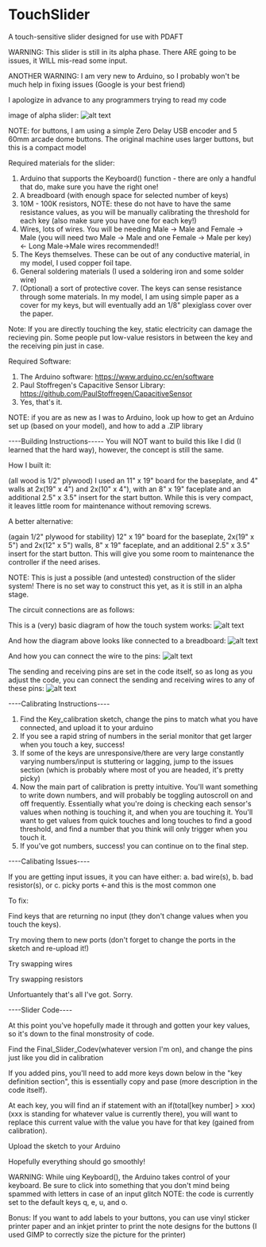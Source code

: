 # TouchSlider
A touch-sensitive slider designed for use with PDAFT

WARNING: This slider is still in its alpha phase. There ARE going to be issues, it WILL mis-read some input.

ANOTHER WARNING: I am very new to Arduino, so I probably won't be much help in fixing issues (Google is your best friend)

I apologize in advance to any programmers trying to read my code

image of alpha slider:
![alt text](https://github.com/bluejay472/TouchSlider/blob/main/Slider_alpha.jpg?raw=true)

NOTE: for buttons, I am using a simple Zero Delay USB encoder and 5 60mm arcade dome buttons. The original machine uses larger buttons, but this is a compact model

Required materials for the slider:
1. Arduino that supports the Keyboard() function - there are only a handful that do, make sure you have the right one!
2. A breadboard (with enough space for selected number of keys)
3. 10M - 100K resistors, NOTE: these do not have to have the same resistance values, as you will be manually calibrating the threshold for each key (also make sure you have one for each key!)
4. Wires, lots of wires. You will be needing Male -> Male and Female -> Male (you will need two Male -> Male and one Female -> Male per key) <- Long Male->Male wires recommended!!
5. The Keys themselves. These can be out of any conductive material, in my model, I used copper foil tape.
6. General soldering materials (I used a soldering iron and some solder wire)
7. (Optional) a sort of protective cover. The keys can sense resistance through some materials. In my model, I am using simple paper as a cover for my keys, but will eventually add an 1/8" plexiglass cover over the paper.

Note: If you are directly touching the key, static electricity can damage the recieving pin. Some people put low-value resistors in between the key and the receiving pin just in case.

Required Software:
1. The Arduino software: https://www.arduino.cc/en/software
2. Paul Stoffregen's Capacitive Sensor Library: https://github.com/PaulStoffregen/CapacitiveSensor
3. Yes, that's it.

NOTE: if you are as new as I was to Arduino, look up how to get an Arduino set up (based on your model), and how to add a .ZIP library

----Building Instructions-----
You will NOT want to build this like I did (I learned that the hard way), however, the concept is still the same.

How I built it:

(all wood is 1/2" plywood) I used an 11" x 19" board for the baseplate, and 4" walls at 2x(19" x 4") and 2x(10" x 4"), with an 8" x 19" faceplate and an additional 2.5" x 3.5" insert for the start button. While this is very compact, it leaves little room for maintenance without removing screws.

A better alternative:

(again 1/2" plywood for stability) 12" x 19" board for the baseplate, 2x(19" x 5") and 2x(12" x 5") walls, 8" x 19" faceplate, and an additional 2.5" x 3.5" insert for the start button. This will give you some room to maintenance the controller if the need arises.

NOTE: This is just a possible (and untested) construction of the slider system! There is no set way to construct this yet, as it is still in an alpha stage.


The circuit connections are as follows:


This is a (very) basic diagram of how the touch system works:
![alt text](https://github.com/bluejay472/TouchSlider/blob/main/circuit_diagram.png?raw=true)

And how the diagram above looks like connected to a breadboard:
![alt text](https://github.com/bluejay472/TouchSlider/blob/main/Breadboard_layout.png?raw=true)

And how you can connect the wire to the pins:
![alt text](https://github.com/bluejay472/TouchSlider/blob/main/Slider_connection.jpg?raw=true)


The sending and receiving pins are set in the code itself, so as long as you adjust the code, you can connect the sending and receiving wires to any of these pins:
![alt text](https://github.com/bluejay472/TouchSlider/blob/main/Due_ports.png?raw=true)


----Calibrating Instructions----
1. Find the Key_calibration sketch, change the pins to match what you have connected, and upload it to your arduino
2. If you see a rapid string of numbers in the serial monitor that get larger when you touch a key, success!
3. If some of the keys are unresponsive/there are very large constantly varying numbers/input is stuttering or lagging, jump to the issues section (which is probably where most of you are headed, it's pretty picky)
4. Now the main part of calibration is pretty intuitive. You'll want something to write down numbers, and will probably be toggling autoscroll on and off frequently. Essentially what you're doing is checking each sensor's values when nothing is touching it, and when you are touching it. You'll want to get values from quick touches and long touches to find a good threshold, and find a number that you think will only trigger when you touch it.
5. If you've got numbers, success! you can continue on to the final step.

----Calibating Issues----

If you are getting input issues, it you can have either: a. bad wire(s), b. bad resistor(s), or c. picky ports <-and this is the most common one

To fix:

Find keys that are returning no input (they don't change values when you touch the keys).

Try moving them to new ports (don't forget to change the ports in the sketch and re-upload it!)

Try swapping wires

Try swapping resistors

Unfortuantely that's all I've got. Sorry.

----Slider Code----

At this point you've hopefully made it through and gotten your key values, so it's down to the final monstrosity of code.

Find the Final_Slider_Codev(whatever version I'm on), and change the pins just like you did in calibration

If you added pins, you'll need to add more keys down below in the "key definition section", this is essentially copy and pase (more description in the code itself).

At each key, you will find an if statement with an if(total[key number] > xxx) (xxx is standing for whatever value is currently there), you will want to replace this current value with the value you have for that key (gained from calibration).

Upload the sketch to your Arduino

Hopefully everything should go smoothly!

WARNING: While uing Keyboard(), the Arduino takes control of your keyboard. Be sure to click into something that you don't mind being spammed with letters in case of an input glitch
NOTE: the code is currently set to the default keys q, e, u, and o.

Bonus:
If you want to add labels to your buttons, you can use vinyl sticker printer paper and an inkjet printer to print the note designs for the buttons (I used GIMP to correctly size the picture for the printer)
